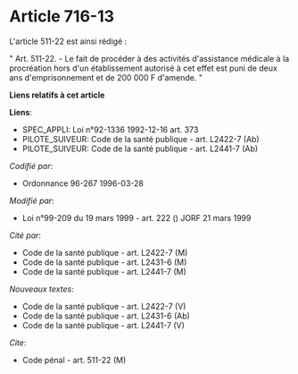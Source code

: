 # Article 716-13

L'article 511-22 est ainsi rédigé :

" Art. 511-22. - Le fait de procéder à des activités d'assistance médicale à la procréation hors d'un établissement autorisé
à cet effet est puni de deux ans d'emprisonnement et de 200 000 F d'amende. "

**Liens relatifs à cet article**

**Liens**:

  - SPEC_APPLI: Loi n°92-1336 1992-12-16 art. 373
  - PILOTE_SUIVEUR: Code de la santé publique - art. L2422-7 (Ab)
  - PILOTE_SUIVEUR: Code de la santé publique - art. L2441-7 (Ab)

_Codifié par_:

  - Ordonnance 96-267 1996-03-28

_Modifié par_:

  - Loi n°99-209 du 19 mars 1999 - art. 222 () JORF 21 mars 1999

_Cité par_:

  - Code de la santé publique - art. L2422-7 (M)
  - Code de la santé publique - art. L2431-6 (M)
  - Code de la santé publique - art. L2441-7 (M)

_Nouveaux textes_:

  - Code de la santé publique - art. L2422-7 (V)
  - Code de la santé publique - art. L2431-6 (Ab)
  - Code de la santé publique - art. L2441-7 (V)

_Cite_:

  - Code pénal - art. 511-22 (M)
